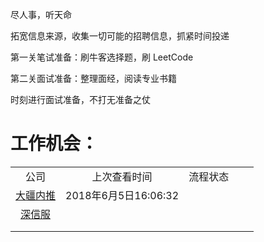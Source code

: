 尽人事，听天命

拓宽信息来源，收集一切可能的招聘信息，抓紧时间投递

第一关笔试准备：刷牛客选择题，刷 LeetCode 

第二关面试准备：整理面经，阅读专业书籍

时刻进行面试准备，不打无准备之仗

# 工作机会：





|                                                              |                      |          |      |      |
| :----------------------------------------------------------: | :------------------: | :------: | ---- | ---- |
|                             公司                             |     上次查看时间     | 流程状态 |      |      |
| [大疆内推](https://www.nowcoder.com/discuss/83201?type=0&order=0&pos=19&page=1) | 2018年6月5日16:06:32 |          |      |      |
|               [深信服](http://hr.sangfor.com)                |                      |          |      |      |
|                                                              |                      |          |      |      |
|                                                              |                      |          |      |      |

